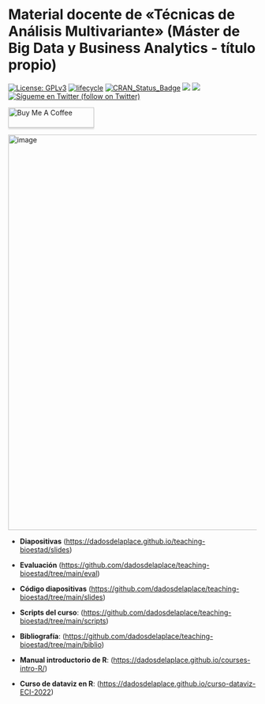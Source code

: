 Material docente de «Técnicas de Análisis Multivariante» (Máster de Big Data y Business Analytics - título propio)
======

[![License:
GPLv3](https://img.shields.io/badge/license-GPLv3-blue.svg)](https://www.gnu.org/licenses/gpl-3.0)
[![lifecycle](https://img.shields.io/badge/lifecycle-stable-green.svg)](https://www.tidyverse.org/lifecycle/#stable)
[![CRAN\_Status\_Badge](http://www.r-pkg.org/badges/version/icon)](https://cran.r-project.org/package=icons)
<a href="https://github.com/dadosdelaplace/hilostwitter/graphs/contributors" alt="Contributors"> <img src="https://img.shields.io/github/contributors/dadosdelaplace/hilostwitter" /></a>
<a href="https://github.com/dadosdelaplace/hilostwitter/pulse" alt="Activity"> <img src="https://img.shields.io/github/commit-activity/m/dadosdelaplace/hilostwitter" /></a>
<a href="https://twitter.com/intent/follow?screen_name=dadosdelaplace"> <img src="https://img.shields.io/twitter/follow/dadosdelaplace?style=social&logo=twitter"
            alt="Sígueme en Twitter (follow on Twitter)"></a>

<div align="left">

<a href="https://www.buymeacoffee.com/dadosdelaplace" target="_blank"><img src="https://www.buymeacoffee.com/assets/img/custom_images/orange_img.png" alt="Buy Me A Coffee" style="height: 41px !important;width: 174px !important;box-shadow: 0px 3px 2px 0px rgba(190, 190, 190, 0.5) !important;-webkit-box-shadow: 0px 3px 2px 0px rgba(190, 190, 190, 0.5) !important;" ></a>

<img width="800" alt="image" src="https://user-images.githubusercontent.com/26646492/204114865-c4a1db71-7685-445a-983f-9a9d11662e16.png">

            
* **Diapositivas** (https://dadosdelaplace.github.io/teaching-bioestad/slides)
    
* **Evaluación** (https://github.com/dadosdelaplace/teaching-bioestad/tree/main/eval)

* **Código diapositivas** (https://github.com/dadosdelaplace/teaching-bioestad/tree/main/slides)
                        
* **Scripts del curso**: (https://github.com/dadosdelaplace/teaching-bioestad/tree/main/scripts)

* **Bibliografía**: (https://github.com/dadosdelaplace/teaching-bioestad/tree/main/biblio)

* **Manual introductorio de R**: (https://dadosdelaplace.github.io/courses-intro-R/)

* **Curso de dataviz en R**: (https://dadosdelaplace.github.io/curso-dataviz-ECI-2022)
            
